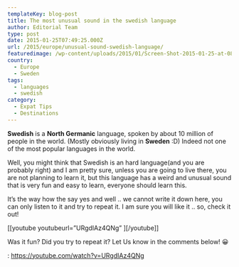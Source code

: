 ```yaml
---
templateKey: blog-post
title: The most unusual sound in the swedish language
author: Editorial Team
type: post
date: 2015-01-25T07:49:25.000Z
url: /2015/europe/unusual-sound-swedish-language/
featuredimage: /wp-content/uploads/2015/01/Screen-Shot-2015-01-25-at-08.47.36.png
country:
  - Europe
  - Sweden
tags:
  - languages
  - swedish
category:
  - Expat Tips
  - Destinations
---
```


**Swedish** is a **North Germanic** language, spoken by about 10 million of people in the world. (Mostly obviously living in **Sweden** :D) Indeed not one of the most popular languages in the world.<!--more-->

Well, you might think that Swedish is an hard language(and you are probably right) and I am pretty sure, unless you are going to live there, you are not planning to learn it, but this language has a weird and unusual sound that is very fun and easy to learn, everyone should learn this.

It&#8217;s the way how the say yes and well .. we cannot write it down here, you can only listen to it and try to repeat it. I am sure you will like it .. so, check it out!

[\[youtube youtubeurl=&#8221;URgdIAz4QNg&#8221; \]\[/youtube\]]

Was it fun? Did you try to repeat it? Let Us know in the comments below! 😀

: https://youtube.com/watch?v=URgdIAz4QNg
